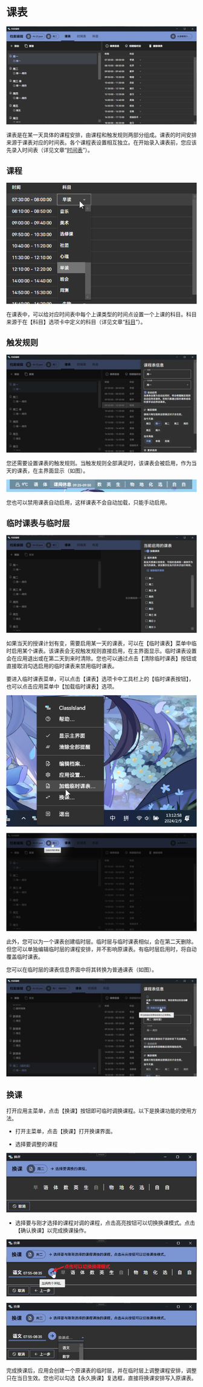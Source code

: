 ﻿# 课表

![1690342618455](image/ClassPlan/1690342618455.png)

课表是在某一天具体的课程安排，由课程和触发规则两部分组成。课表的时间安排来源于课表对应的时间表。各个课程表设置相互独立。在开始录入课表前，您应该先录入时间表（详见文章“[时间表](TimeLayout.md)”）。

## 课程

![1690343130854](image/ClassPlan/1690343130854.png)

在课表中，可以给对应时间表中每个上课类型的时间点设置一个上课的科目。科目来源于在【科目】选项卡中定义的科目（详见文章“[科目](Subject.md)”）。

## 触发规则

![1690342708477](image/ClassPlan/1690342708477.png)

您还需要设置课表的触发规则。当触发规则全部满足时，该课表会被启用，作为当天的课表，在主界面显示（如图）。

![1690342949494](image/ClassPlan/1690342949494.png)

您也可以禁用课表自动启用，这样课表不会自动加载，只能手动启用。

## 临时课表与临时层

![1690343176833](image/ClassPlan/1690343176833.png)

如果当天的授课计划有变，需要启用某一天的课表，可以在【临时课表】菜单中临时启用某个课表。该课表会无视触发规则直接启用，在主界面显示。临时课表设置会在应用退出或在第二天到来时清除。您也可以通过点击【清除临时课表】按钮或直接取消勾选启用的临时课表来禁用临时课表。

要进入临时课表菜单，可以点击【课表】选项卡中工具栏上的【临时课表按钮】，也可以点击应用菜单中【加载临时课表】选项。

![1690343249191](image/ClassPlan/1690343249191.png)

![1690343286378](image/ClassPlan/1690343286378.png)

此外，您可以为一个课表创建临时层。临时层与临时课表相似，会在第二天删除。但您可以单独编辑临时层的课程安排，并不影响原课表。有临时层启用时，将自动覆盖临时课表。

您可以在临时层的课表信息界面中将其转换为普通课表（如图）。

![1707455109839](image/ClassPlan/1707455109839.png)

## 换课

打开应用主菜单，点击【换课】按钮即可临时调换课程。以下是换课功能的使用方法。

- 打开主菜单，点击【换课】打开换课界面。

- 选择要调整的课程

![1707454652947](image/ClassPlan/1707454652947.png)

- 选择要与刚才选择的课程对调的课程，点击高亮按钮可以切换换课模式。点击【确认换课】以完成换课操作。

![1707454940548](image/ClassPlan/1707454940548.png)

![1707454793087](image/ClassPlan/1707454793087.png)

完成换课后，应用会创建一个原课表的临时层，并在临时层上调整课程安排，调整只在当日生效。您也可以勾选【永久换课】复选框，直接将换课安排写入原课表。
